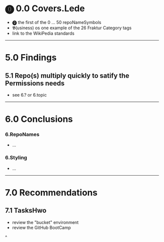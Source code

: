 # ⓿ 0.0 Covers.Lede

* ⓿ the first of the 0 ... 50 repoNameSymbols
* 𝕭(usiness) os one example of the 26 Fraktur Category tags
* link to the WikiPedia standards

<hr>

# 5.0 Findings

## 5.1 Repo(s) multiply quickly to satify the Permissions needs
* see 6.? or 6.topic

<hr>

# 6.0 Conclusions

### 6.RepoNames
* ...

### 6.Styling
* ...

<hr>

# 7.0 Recommendations
## 7.1 TasksHwo
* review the "bucket" environment
* review the GitHub BootCamp

^
